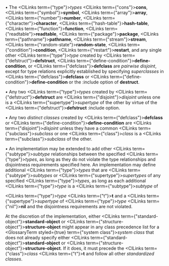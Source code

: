 



*•* The <ClLinks  term={"type"}><i>types</i></ClLinks> <ClLinks  term={"cons"}><b>cons</b></ClLinks>, <ClLinks  term={"symbol"}><b>symbol</b></ClLinks>, <ClLinks  term={"array"}><b>array</b></ClLinks>, <ClLinks  term={"number"}><b>number</b></ClLinks>, <ClLinks  term={"character"}><b>character</b></ClLinks>, <ClLinks  term={"hash-table"}><b>hash-table</b></ClLinks>, <ClLinks  term={"function"}><b>function</b></ClLinks>, <ClLinks  term={"readtable"}><b>readtable</b></ClLinks>, <ClLinks  term={"package"}><b>package</b></ClLinks>, <ClLinks  term={"pathname"}><b>pathname</b></ClLinks>, <ClLinks  term={"stream"}><b>stream</b></ClLinks>, <ClLinks  term={"random-state"}><b>random-state</b></ClLinks>, <ClLinks  term={"condition"}><b>condition</b></ClLinks>, <ClLinks  term={"restart"}><b>restart</b></ClLinks>, and any single other <ClLinks  term={"type"}><i>type</i></ClLinks> created by <ClLinks  term={"defstruct"}><b>defstruct</b></ClLinks>, <ClLinks  term={"define-condition"}><b>define-condition</b></ClLinks>, or <ClLinks  term={"defclass"}><b>defclass</b></ClLinks> are *pairwise disjoint*, except for type relations explicitly established by specifying *superclasses* in <ClLinks  term={"defclass"}><b>defclass</b></ClLinks> or <ClLinks  term={"define-condition"}><b>define-condition</b></ClLinks> or the :include option of **destruct**. 



*•* Any two <ClLinks  term={"type"}><i>types</i></ClLinks> created by <ClLinks  term={"defstruct"}><b>defstruct</b></ClLinks> are <ClLinks  term={"disjoint"}><i>disjoint</i></ClLinks> unless one is a <ClLinks  term={"supertype"}><i>supertype</i></ClLinks> of the other by virtue of the <ClLinks  term={"defstruct"}><b>defstruct</b></ClLinks> :include option. 



*•* Any two *distinct classes* created by <ClLinks  term={"defclass"}><b>defclass</b></ClLinks> or <ClLinks  term={"define-condition"}><b>define-condition</b></ClLinks> are <ClLinks  term={"disjoint"}><i>disjoint</i></ClLinks> unless they have a common <ClLinks  term={"subclass"}><i>subclass</i></ClLinks> or one <ClLinks  term={"class"}><i>class</i></ClLinks> is a <ClLinks  term={"subclass"}><i>subclass</i></ClLinks> of the other. 



*•* An implementation may be extended to add other <ClLinks  term={"subtype"}><i>subtype</i></ClLinks> relationships between the specified <ClLinks  term={"type"}><i>types</i></ClLinks>, as long as they do not violate the type relationships and disjointness requirements specified here. An implementation may define additional <ClLinks  term={"type"}><i>types</i></ClLinks> that are <ClLinks  term={"subtype"}><i>subtypes</i></ClLinks> or <ClLinks  term={"supertype"}><i>supertypes</i></ClLinks> of any specified <ClLinks  term={"type"}><i>types</i></ClLinks>, as long as each additional <ClLinks  term={"type"}><i>type</i></ClLinks> is a <ClLinks  term={"subtype"}><i>subtype</i></ClLinks> of 



<ClLinks  term={"type"}><i>type</i></ClLinks> <ClLinks  term={"t"}><b>t</b></ClLinks> and a <ClLinks  term={"supertype"}><i>supertype</i></ClLinks> of <ClLinks  term={"type"}><i>type</i></ClLinks> <ClLinks  term={"nil"}><b>nil</b></ClLinks> and the disjointness requirements are not violated. 











At the discretion of the implementation, either <ClLinks  term={"standard-object"}><b>standard-object</b></ClLinks> or <ClLinks  term={"structure-object"}><b>structure-object</b></ClLinks> might appear in any class precedence list for a <GlossaryTerm styled={true} term={"system class"}><i>system class</i></GlossaryTerm> that does not already specify either <ClLinks  term={"standard-object"}><b>standard-object</b></ClLinks> or <ClLinks  term={"structure-object"}><b>structure-object</b></ClLinks>. If it does, it must precede the <ClLinks  term={"class"}><i>class</i></ClLinks> <ClLinks  term={"t"}><b>t</b></ClLinks> and follow all other *standardized classes*. 




